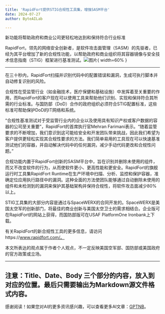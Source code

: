 ```yaml
---
title: 'RapidFort提供STIG合规性工具集，增强SASM平台'
date: 2024-07-27
author: ByteAILab

---
```


新功能将帮助政府和商业公司更轻松地达到和保持符合行业标准

RapidFort，领先的网络安全创新者，是软件攻击面管理（SASM）的先驱者，已经为其平台增加了新的合规性功能，以帮助政府和商业组织将其容器镜像与安全技术信息指南（STIG）框架进行基准测试。![图片](https://ai-techpark.com/wp-content/uploads/2024/07/RapidFor-960x540.jpg){ width=60% }

---
在三十秒内，RapidFort扫描并识别代码中的配置错误和漏洞，生成可执行脚本并自动修复识别的风险。

合规性在受监管行业（如金融技术，医疗保健和基础设施）中发挥着至关重要的作用，而RapidFort的客户现在可以使用工具来帮助他们识别、实现和保持符合其所需的行业标准。与国防部（DoD）合作的政府组织必须符合STIG配置标准，这些标准可帮助保护DoD的IT网络和系统。

“合规性基准测试对于受监管行业内的企业以及使用具有知识产权或客户数据的容器的公司至关重要”，RapidFort的首席执行官Mehran Farimani表示。“随着监管要求的不断增加，我们意识到这可能给安全和开发团队带来挑战，因此我们希望为客户提供更轻松实现其合规性要求的方法。我们简单易用的工具现在可以快速基准测试他们的容器，并自动解决代码中的任何漏洞，减少手动代码更改和合规性问题。”

合规功能内置于RapidFort创新的SASM平台中，旨在识别并删除未使用的组件，而又不改变软件的行为，从而使软件更小、更高性能和更安全。RapidFort的旗舰运行时工具集RapidFort Runtime在生产环境中扫描、分析、监控和保护容器，准确定位应用执行路径中的漏洞。这种全面的方法使团队能够通过自动删除未使用的组件和未检测到的漏洞来保护其基础架构并保持合规性，将软件攻击面减少80%以上。

STIG工具集的大部分内容是通过与SpaceWERX的合同开发的。SpaceWERX是美国太空军的创新部门，将最佳的商业创新与美国太空卫士的需求相结合。企业版可在RapidFort的网站上获得，而国防部版可在USAF PlatformOne Ironbank上下载。

有关RapidFort的新合规性工具的更多信息，请访问https://www.rapidfort.com/。

本文所表达的观点属于作者个人观点，不一定反映美国空军部、国防部或美国政府的官方政策或立场。

---

注意：Title、Date、Body 三个部分的内容，放入到对应的位置。最后只需要输出为Markdown源文件格式内容。
---
感谢阅读！如果您对AI的更多资讯感兴趣，可以查看更多AI文章：[GPTNB](https://gptnb.com)。